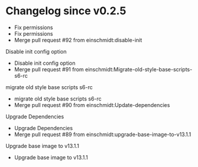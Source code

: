 # Changelog since v0.2.5
- Fix permissions 
- Fix permissions 
- Merge pull request #92 from einschmidt:disable-init

Disable init config option 
- Disable init config option 
- Merge pull request #91 from einschmidt:Migrate-old-style-base-scripts-s6-rc

migrate old style base scripts s6-rc 
- migrate old style base scripts s6-rc 
- Merge pull request #90 from einschmidt:Update-dependencies

Upgrade Dependencies 
- Upgrade Dependencies 
- Merge pull request #89 from einschmidt:upgrade-base-image-to-v13.1.1

Upgrade base image to v13.1.1 
- Upgrade base image to v13.1.1 
